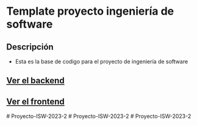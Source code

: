 # Template proyecto ingeniería de software

## Descripción

- Esta es la base de codigo para el proyecto de ingeniería de software

## [Ver el backend](./backend/Backend.md)
## [Ver el frontend](./frontend/Frontend.md)
#   P r o y e c t o - I S W - 2 0 2 3 - 2  
 #   P r o y e c t o - I S W - 2 0 2 3 - 2  
 #   P r o y e c t o - I S W - 2 0 2 3 - 2  
 